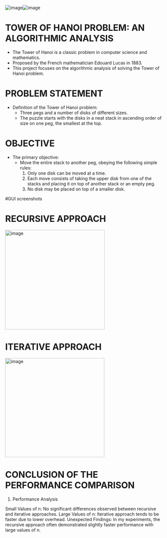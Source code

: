 ![image](https://github.com/RayIssam/towers-of-hanoi/assets/105173457/a5693b60-249b-417f-bbc5-d12dfb3eb12b)![image](https://github.com/RayIssam/towers-of-hanoi/assets/105173457/4ab4b07c-4821-41bd-907d-0a2199567a83)


# TOWER OF HANOI PROBLEM: AN ALGORITHMIC ANALYSIS
- The Tower of Hanoi is a classic problem in computer science and mathematics.
- Proposed by the French mathematician Edouard Lucas in 1883.
- This project focuses on the algorithmic analysis of solving the Tower of Hanoi problem.
  
# PROBLEM STATEMENT
- Definition of the Tower of Hanoi problem:
  - Three pegs and a number of disks of different sizes.
  - The puzzle starts with the disks in a neat stack in ascending order of size on one peg, the smallest at the top.

# OBJECTIVE
- The primary objective:
  - Move the entire stack to another peg, obeying the following simple rules:
    1. Only one disk can be moved at a time.
    2. Each move consists of taking the upper disk from one of the stacks and placing it on top of another stack or an empty peg.
    3. No disk may be placed on top of a smaller disk.

#GUI screenshots 
# RECURSIVE APPROACH
<img width="319" alt="image" src="https://github.com/RayIssam/towers-of-hanoi/assets/105173457/37a7e609-adba-4ac4-a5d6-b563d8367c22">

# ITERATIVE APPROACH
<img width="318" alt="image" src="https://github.com/RayIssam/towers-of-hanoi/assets/105173457/651d61b9-39ad-4e15-8c70-39e68a076ec2">


# CONCLUSION OF THE PERFORMANCE COMPARISON

1. Performance Analysis

Small Values of n:
No significant differences observed between recursive and iterative approaches.
Large Values of n:
Iterative approach tends to be faster due to lower overhead.
Unexpected Findings:
In my experiments, the recursive approach often demonstrated slightly faster performance with large values of n.
